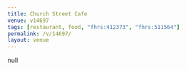 ```yaml
---
title: Church Street Cafe
venue: v14697
tags: [restaurant, food, "fhrs:412373", "fhrs:511564"]
permalink: /v/14697/
layout: venue
---
```

null